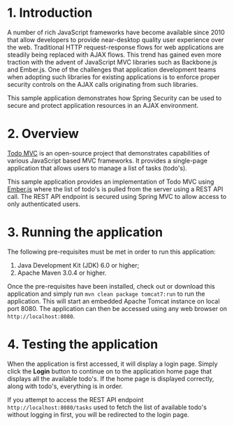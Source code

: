 # 1. Introduction
A number of rich JavaScript frameworks have become available since 2010 that allow developers
to provide near-desktop quality user experience over the web.  Traditional HTTP request-response
flows for web applications are steadily being replaced with AJAX flows.  This trend has gained
even more traction with the advent of JavaScript MVC libraries such as Backbone.js and
Ember.js.  One of the challenges that application development teams when adopting such libraries
for existing applications is to enforce proper security controls on the AJAX calls originating
from such libraries.

This sample application demonstrates how Spring Security can be used to secure and protect
application resources in an AJAX environment.

# 2. Overview
[Todo MVC](http://todomvc.com/) is an open-source project that demonstrates capabilities of
various JavaScript based MVC frameworks.  It provides a single-page application that allows
users to manage a list of tasks (todo's).

This sample application provides an implementation of Todo MVC using [Ember.js](http://emberjs.com/)
where the list of todo's is pulled from the server using a REST API call.  The REST API endpoint
is secured using Spring MVC to allow access to only authenticated users.

# 3. Running the application
The following pre-requisites must be met in order to run this application:

1. Java Development Kit (JDK) 6.0 or higher;
1. Apache Maven 3.0.4 or higher.

Once the pre-requisites have been installed, check out or download this application and simply
run `mvn clean package tomcat7:run` to run the application.  This will start an embedded
Apache Tomcat instance on local port 8080.  The application can then be accessed using any
web browser on `http://localhost:8080`.

# 4. Testing the application
When the application is first accessed, it will display a login page.  Simply click the **Login**
button to continue on to the application home page that displays all the available todo's.  If
the home page is displayed correctly, along with todo's, everything is in order.

If you attempt to access the REST API endpoint `http://localhost:8080/tasks` used to fetch the
list of available todo's without logging in first, you will be redirected to the login page.
